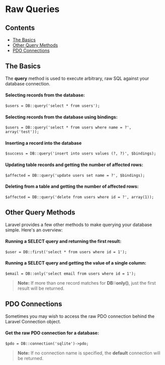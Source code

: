 # Raw Queries

## Contents

- [The Basics](#the-basics)
- [Other Query Methods](#other-query-methods)
- [PDO Connections](#pdo-connections)

<a name="the-bascis"></a>
## The Basics

The **query** method is used to execute arbitrary, raw SQL against your database connection. 

#### Selecting records from the database:

	$users = DB::query('select * from users');

#### Selecting records from the database using bindings:

	$users = DB::query('select * from users where name = ?', array('test'));

#### Inserting a record into the database

	$success = DB::query('insert into users values (?, ?)', $bindings);

#### Updating table records and getting the number of affected rows:

	$affected = DB::query('update users set name = ?', $bindings);

#### Deleting from a table and getting the number of affected rows:

	$affected = DB::query('delete from users where id = ?', array(1));

<a name="other-query-methods"></a>
## Other Query Methods

Laravel provides a few other methods to make querying your database simple. Here's an overview:

#### Running a SELECT query and returning the first result:

	$user = DB::first('select * from users where id = 1');

#### Running a SELECT query and getting the value of a single column:

	$email = DB::only('select email from users where id = 1');
	
> **Note:** If more than one record matches for **DB::only()**, just the first result will be returned.

<a name="pdo-connections"></a>
## PDO Connections

Sometimes you may wish to access the raw PDO connection behind the Laravel Connection object.

#### Get the raw PDO connection for a database:

	$pdo = DB::connection('sqlite')->pdo;

> **Note:** If no connection name is specified, the **default** connection will be returned.